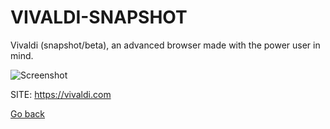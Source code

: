 # VIVALDI-SNAPSHOT

 Vivaldi (snapshot/beta), an advanced browser made with the power user in mind.
 
 ![Screenshot](https://vivaldi.com/wp-content/uploads/vivaldi_og.png)
 
 SITE: https://vivaldi.com

 [Go back](https://portable-linux-apps.github.io/apps.html)
